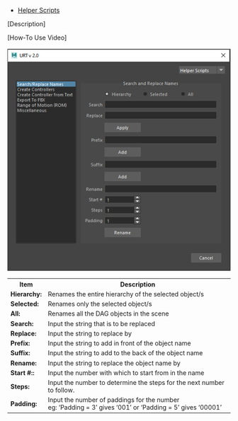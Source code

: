 * [Helper Scripts](helperScripts.md)

[Description] <br/>

[How-To Use Video] <br/>
<br/>
![Search and Replace Names](./images/UI/searchReplace.png)
<br/>

<table>
  <tr>
    <th>Item</th>
    <th>Description</th>
  </tr>
  <tr>
    <td><b>Hierarchy:</b></td>
    <td>Renames the entire hierarchy of the selected object/s</td>
  </tr>
  <tr>
    <td><b>Selected:<b></td>
    <td>Renames only the selected object/s</td>
  </tr>
  <tr>
    <td><b>All:<b></td>
    <td>Renames all the DAG objects in the scene</td>
  </tr>
  <tr>
    <td><b>Search:<b></td>
    <td>Input the string that is to be replaced</td>
  </tr>
  <tr>
    <td><b>Replace:<b></td>
    <td>Input the string to replace by</td>
  </tr>
  <tr>
    <td><b>Prefix:<b></td>
    <td>Input the string to add in front of the object name</td>
  </tr>
  <tr>
    <td><b>Suffix:<b></td>
    <td>Input the string to add to the back of the object name</td>
  </tr>
  <tr>
    <td><b>Rename:<b></td>
    <td>Input the string to replace the object name by</td>
  </tr>
  <tr>
    <td><b>Start #::<b></td>
    <td>Input the number with which to start from in the name</td>
  </tr>
  <tr>
    <td><b>Steps:<b></td>
    <td>Input the number to determine the steps for the next number to follow.</td>
  </tr>
  <tr>
    <td><b>Padding:<b></td>
    <td>Input the number of paddings for the number<br/>
        eg: ‘Padding = 3’ gives ‘001’ or ‘Padding = 5’ gives ‘00001’</td>
  </tr>
</table>
